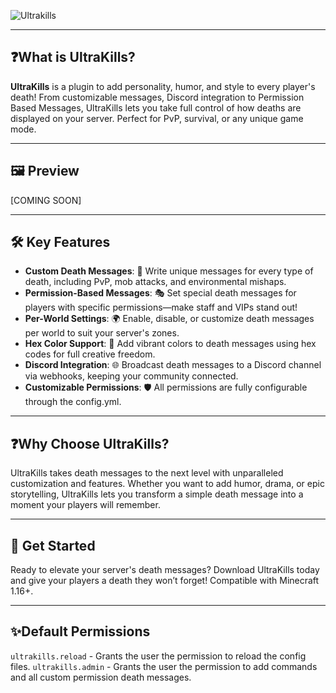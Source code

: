 ![Ultrakills](https://github.com/user-attachments/assets/2f18710b-e8cd-478e-b675-a75531a27379)


---

## ❓What is UltraKills?
**UltraKills** is a plugin to add personality, humor, and style to every player's death! From customizable messages, Discord integration to Permission Based Messages, UltraKills lets you take full control of how deaths are displayed on your server. Perfect for PvP, survival, or any unique game mode.

---

## 🖼️ Preview
[COMING SOON]

---

## 🛠️ Key Features
- **Custom Death Messages**: 🎨 Write unique messages for every type of death, including PvP, mob attacks, and environmental mishaps.
- **Permission-Based Messages**: 🎭 Set special death messages for players with specific permissions—make staff and VIPs stand out!
- **Per-World Settings**: 🌍 Enable, disable, or customize death messages per world to suit your server's zones.
- **Hex Color Support**: 🎨 Add vibrant colors to death messages using hex codes for full creative freedom.
- **Discord Integration**: 🌐 Broadcast death messages to a Discord channel via webhooks, keeping your community connected.
- **Customizable Permissions**: 🛡️ All permissions are fully configurable through the config.yml.

--- 

## ❓Why Choose UltraKills?
UltraKills takes death messages to the next level with unparalleled customization and features. Whether you want to add humor, drama, or epic storytelling, UltraKills lets you transform a simple death message into a moment your players will remember.

---

## 🚀 Get Started
Ready to elevate your server's death messages? Download UltraKills today and give your players a death they won’t forget! Compatible with Minecraft 1.16+.

---

## ✨Default Permissions
```ultrakills.reload``` - Grants the user the permission to reload the config files.
```ultrakills.admin``` - Grants the user the permission to add commands and all custom permission death messages.
